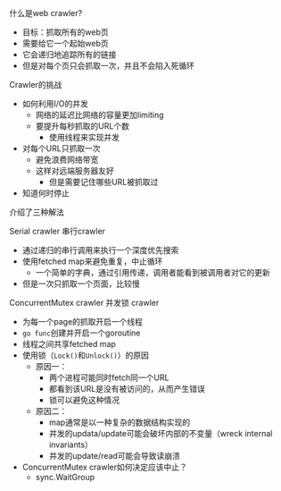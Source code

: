 什么是web crawler?
- 目标：抓取所有的web页
- 需要给它一个起始web页
- 它会递归地追踪所有的链接
- 但是对每个页只会抓取一次，并且不会陷入死循环

Crawler的挑战
- 如何利用I/O的并发
    - 网络的延迟比网络的容量更加limiting
    - 要提升每秒抓取的URL个数
        - 使用线程来实现并发
- 对每个URL只抓取一次
    - 避免浪费网络带宽
    - 这样对远端服务器友好
        - 但是需要记住哪些URL被抓取过
- 知道何时停止

介绍了三种解法

Serial crawler 串行crawler
- 通过递归的串行调用来执行一个深度优先搜索
- 使用fetched map来避免重复，中止循环
    - 一个简单的字典，通过引用传递，调用者能看到被调用者对它的更新
- 但是一次只抓取一个页面，比较慢

ConcurrentMutex crawler 并发锁 crawler
- 为每一个page的抓取开启一个线程
- ```go func```创建并开启一个goroutine
- 线程之间共享fetched map
- 使用锁（```Lock()```和```Unlock()```）的原因
    - 原因一：
        - 两个进程可能同时fetch同一个URL
        - 都看到该URL是没有被访问的，从而产生错误
        - 锁可以避免这种情况
    - 原因二：
        - map通常是以一种复杂的数据结构实现的
        - 并发的updata/update可能会破坏内部的不变量（wreck internal invariants）
        - 并发的update/read可能会导致读崩溃
- ConcurrentMutex crawler如何决定应该中止？
    - sync.WaitGroup



